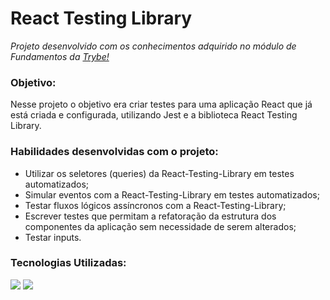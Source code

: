 <h1>React Testing Library</h1>
<p><em>Projeto desenvolvido com os conhecimentos adquirido no módulo de Fundamentos da <a href="https://www.betrybe.com/" alt="Site da Trybe">Trybe!</a></em></p>

<h3>Objetivo:</h3>
<p>Nesse projeto o objetivo era criar testes para uma aplicação React que já está criada e configurada, utilizando Jest e a biblioteca React Testing Library.</p>

<h3>Habilidades desenvolvidas com o projeto:</h3>
<ul>
  <li>Utilizar os seletores (queries) da React-Testing-Library em testes automatizados;</li>
  <li>Simular eventos com a React-Testing-Library em testes automatizados;</li>
  <li>Testar fluxos lógicos assíncronos com a React-Testing-Library;</li>
  <li>Escrever testes que permitam a refatoração da estrutura dos componentes da aplicação sem necessidade de serem alterados;</li>
  <li>Testar inputs.</li>
</ul>

<h3>Tecnologias Utilizadas:</h3>
<img src='https://img.shields.io/badge/testing%20library-323330?style=for-the-badge&logo=testing-library&logoColor=red'></img>
<img src='https://img.shields.io/badge/Jest-323330?style=for-the-badge&logo=Jest&logoColor=white'></img>
